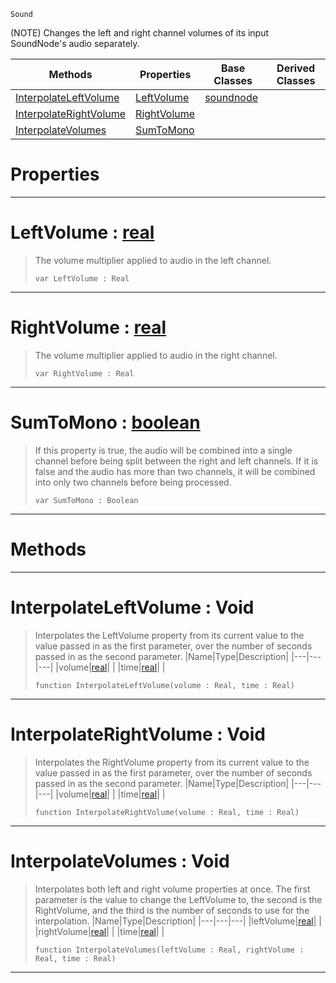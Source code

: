  `Sound`

(NOTE) Changes the left and right channel volumes of its input SoundNode's audio separately.

|Methods|Properties|Base Classes|Derived Classes|
|---|---|---|---|
|[ InterpolateLeftVolume](https://github.com/ZilchEngine/ZilchDocs/blob/master/code_reference/class_reference/panningnode.md#interpolateleftvolume-vo)|[ LeftVolume](https://github.com/ZilchEngine/ZilchDocs/blob/master/code_reference/class_reference/panningnode.md#leftvolume-zilch-engine-d)|[soundnode](https://github.com/ZilchEngine/ZilchDocs/blob/master/code_reference/class_reference/soundnode.md)| |
|[ InterpolateRightVolume](https://github.com/ZilchEngine/ZilchDocs/blob/master/code_reference/class_reference/panningnode.md#interpolaterightvolume-v)|[ RightVolume](https://github.com/ZilchEngine/ZilchDocs/blob/master/code_reference/class_reference/panningnode.md#rightvolume-zilch-engine)| | |
|[ InterpolateVolumes](https://github.com/ZilchEngine/ZilchDocs/blob/master/code_reference/class_reference/panningnode.md#interpolatevolumes-void)|[ SumToMono](https://github.com/ZilchEngine/ZilchDocs/blob/master/code_reference/class_reference/panningnode.md#sumtomono-zilch-engine-do)| | |


 #  Properties


---  
 #  LeftVolume : [real](https://github.com/ZilchEngine/ZilchDocs/blob/master/code_reference/nada_base_types/real.md)

> The volume multiplier applied to audio in the left channel.
> ``` lang=cpp, name=Nada
> var LeftVolume : Real


---  
 #  RightVolume : [real](https://github.com/ZilchEngine/ZilchDocs/blob/master/code_reference/nada_base_types/real.md)

> The volume multiplier applied to audio in the right channel.
> ``` lang=cpp, name=Nada
> var RightVolume : Real


---  
 #  SumToMono : [boolean](https://github.com/ZilchEngine/ZilchDocs/blob/master/code_reference/nada_base_types/boolean.md)

> If this property is true, the audio will be combined into a single channel before being split between the right and left channels. If it is false and the audio has more than two channels, it will be combined into only two channels before being processed.
> ``` lang=cpp, name=Nada
> var SumToMono : Boolean


---  
 #  Methods


---  
 #  InterpolateLeftVolume : Void

> Interpolates the LeftVolume property from its current value to the value passed in as the first parameter, over the number of seconds passed in as the second parameter.
> |Name|Type|Description|
> |---|---|---|
> |volume|[real](https://github.com/ZilchEngine/ZilchDocs/blob/master/code_reference/nada_base_types/real.md)| |
> |time|[real](https://github.com/ZilchEngine/ZilchDocs/blob/master/code_reference/nada_base_types/real.md)| |
> ``` lang=cpp, name=Nada
> function InterpolateLeftVolume(volume : Real, time : Real)
> ``` 


---  
 #  InterpolateRightVolume : Void

> Interpolates the RightVolume property from its current value to the value passed in as the first parameter, over the number of seconds passed in as the second parameter.
> |Name|Type|Description|
> |---|---|---|
> |volume|[real](https://github.com/ZilchEngine/ZilchDocs/blob/master/code_reference/nada_base_types/real.md)| |
> |time|[real](https://github.com/ZilchEngine/ZilchDocs/blob/master/code_reference/nada_base_types/real.md)| |
> ``` lang=cpp, name=Nada
> function InterpolateRightVolume(volume : Real, time : Real)
> ``` 


---  
 #  InterpolateVolumes : Void

> Interpolates both left and right volume properties at once. The first parameter is the value to change the LeftVolume to, the second is the RightVolume, and the third is the number of seconds to use for the interpolation.
> |Name|Type|Description|
> |---|---|---|
> |leftVolume|[real](https://github.com/ZilchEngine/ZilchDocs/blob/master/code_reference/nada_base_types/real.md)| |
> |rightVolume|[real](https://github.com/ZilchEngine/ZilchDocs/blob/master/code_reference/nada_base_types/real.md)| |
> |time|[real](https://github.com/ZilchEngine/ZilchDocs/blob/master/code_reference/nada_base_types/real.md)| |
> ``` lang=cpp, name=Nada
> function InterpolateVolumes(leftVolume : Real, rightVolume : Real, time : Real)
> ``` 


---  
 

 